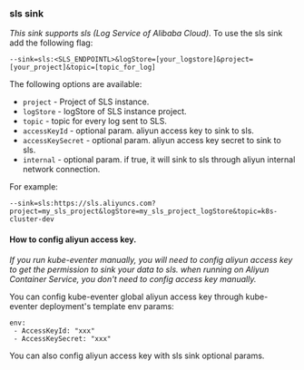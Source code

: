 ### sls sink

*This sink supports sls (Log Service of Alibaba Cloud)*.
To use the sls sink add the following flag:

	--sink=sls:<SLS_ENDPOINTL>&logStore=[your_logstore]&project=[your_project]&topic=[topic_for_log]


The following options are available:
* `project` - Project of SLS instance. 
* `logStore` - logStore of SLS instance project. 
* `topic` - topic for every log sent to SLS. 
* `accessKeyId` - optional param. aliyun access key to sink to sls. 
* `accessKeySecret` - optional param. aliyun access key secret to sink to sls.
* `internal` - optional param. if true, it will sink to sls through aliyun internal network connection. 

For example:

    --sink=sls:https://sls.aliyuncs.com?project=my_sls_project&logStore=my_sls_project_logStore&topic=k8s-cluster-dev
    
#### How to config aliyun access key.

*If you run kube-eventer manually, you will need to config aliyun access key to get the permission to sink your data to sls. when running on Aliyun Container Service, you don't need to config access key manually.*

You can config kube-eventer global aliyun access key through kube-eventer deployment's template env params:

    
    env:
     - AccessKeyId: "xxx"
     - AccessKeySecret: "xxx"
     
 
 You can also config aliyun access key with sls sink optional params.